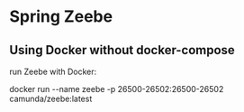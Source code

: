 # Spring Zeebe

## Using Docker without docker-compose

run Zeebe with Docker:

docker run --name zeebe -p 26500-26502:26500-26502 camunda/zeebe:latest
